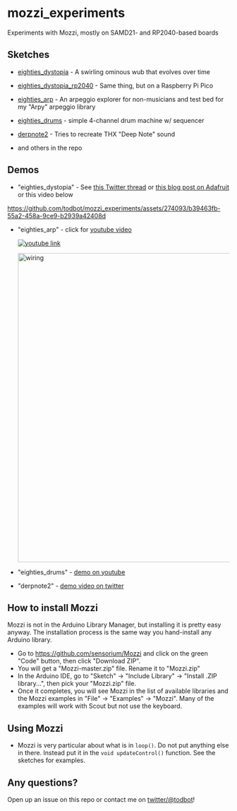 # mozzi_experiments

Experiments with Mozzi, mostly on SAMD21- and RP2040-based boards

## Sketches


* [eighties_dystopia](eighties_dystopia/eighties_dystopia.ino) - A swirling ominous wub that evolves over time

* [eighties_dystopia_rp2040](eighties_dystopia_rp2040/eighties_dystopia_rp2040.ino) - Same thing, but on a Raspberry Pi Pico

* [eighties_arp](eighties_arp/eighties_arp.ino) - An arpeggio explorer for non-musicians and test bed for my "Arpy" arpeggio library

* [eighties_drums](eighties_drums/eighties_drums.ino) - simple 4-channel drum machine w/ sequencer

* [derpnote2](derpnote2/derpnote2.ino) - Tries to recreate THX "Deep Note" sound

* and others in the repo


## Demos

* "eighties_dystopia" - See [this Twitter thread](https://twitter.com/todbot/status/1475970495400923137) or
  [this blog post on Adafruit](https://blog.adafruit.com/2021/12/29/make-your-own-80s-dystopian-music-soundtrack-qtpy-arduino-todbot/)
  or this video below

https://github.com/todbot/mozzi_experiments/assets/274093/b39463fb-55a2-458a-9ce9-b2939a42408d



* "eighties_arp" - click for [youtube video](https://www.youtube.com/watch?v=Ql72YoCJ8-8)

  [![youtube link](eighties_arp/eighties_arp_youtube.jpg) ](https://www.youtube.com/watch?v=Ql72YoCJ8-8)

  <a href="eighties_arp/eighties_arp_wiring.jpg"><img src="eighties_arp/eighties_arp_wiring.jpg" alt="wiring" width="700"/></a>

* "eighties_drums" - [demo on youtube](https://www.youtube.com/watch?v=Jtr5wm48R7A)

* "derpnote2" - [demo video on twitter](https://twitter.com/todbot/status/1483512885779173377)


## How to install Mozzi

Mozzi is not in the Arduino Library Manager, but installing it is pretty easy anyway.
The installation process is the same way you hand-install any Arduino library.

- Go to https://github.com/sensorium/Mozzi and click on the green "Code" button,
then click "Download ZIP".
- You will get a "Mozzi-master.zip" file. Rename it to "Mozzi.zip"
- In the Arduino IDE, go to "Sketch" -> "Include Library" -> "Install .ZIP library...", then pick your "Mozzi.zip" file.
- Once it completes, you will see Mozzi in the list of available libraries and the Mozzi examples
in "File" -> "Examples" -> "Mozzi".  Many of the examples will work with Scout but not use the keyboard.


## Using Mozzi

- Mozzi is very particular about what is in `loop()`. Do not put anything else in there.
  Instead put it in the `void updateControl()` function. See the sketches for examples.


## Any questions?

Open up an issue on this repo or contact me on [twitter/@todbot](https://twitter.com/todbot)!
